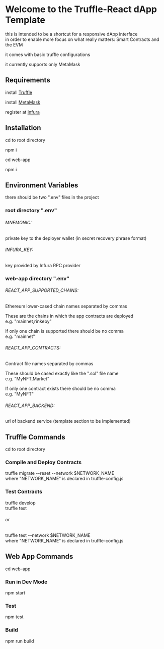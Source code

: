 # Welcome to the Truffle-React dApp Template

<p>this is intended to be a shortcut for a responsive dApp interface<br>
in order to enable more focus on what really matters: Smart Contracts and the EVM</p>

<p>it comes with basic truffle configurations</p>

<p>it currently supports only MetaMask</p>

## Requirements

<p>install <a href="https://trufflesuite.com/">Truffle</a></p>

<p>install <a href="https://metamask.io/">MetaMask</a></p>

<p>register at <a href="https://infura.io/">Infura</a></p>

## Installation

<p>cd to root directory</p>
<p>npm i</p>
<p>cd web-app</p>
<p>npm i</p>

## Environment Variables

<p>there should be two ".env" files in the project</p>

### root directory ".env"

###### MNEMONIC:

<p>private key to the deployer wallet (in secret recovery phrase format)</p>

###### INFURA_KEY:

<p>key provided by Infura RPC provider</p>

### web-app directory ".env"

###### REACT_APP_SUPPORTED_CHAINS:

<p>Ethereum lower-cased chain names separated by commas</p>
<p>These are the chains in which the app contracts are deployed<br>
e.g. "mainnet,rinkeby"</p>
<p>If only one chain is supported there should be no comma<br>
e.g. "mainnet"</p>

###### REACT_APP_CONTRACTS:

<p>Contract file names separated by commas</p>
<p>These should be cased exactly like the ".sol" file name<br>
e.g. "MyNFT,Market"</p>
<p>If only one contract exists there should be no comma<br>
e.g. "MyNFT"</p>

###### REACT_APP_BACKEND:

<p>url of backend service (template section to be implemented)</p>

## Truffle Commands

<p>cd to root directory</p>

### Compile and Deploy Contracts

<p>truffle migrate --reset --network $NETWORK_NAME<br>
where "NETWORK_NAME" is declared in truffle-config.js</p>

### Test Contracts

<p>truffle develop<br>
truffle test</p>

###### or

<p>truffle test --network $NETWORK_NAME<br>
where "NETWORK_NAME" is declared in truffle-config.js</p>

## Web App Commands

<p>cd web-app</p>

### Run in Dev Mode

<p>npm start</p>

### Test

<p>npm test</p>

### Build

<p>npm run build</p>
